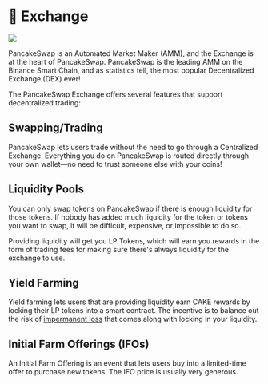 # 🔄 Exchange

![](../../.gitbook/assets/docs-masthead-19-.png)

PancakeSwap is an Automated Market Maker \(AMM\), and the Exchange is at the heart of PancakeSwap. PancakeSwap is the leading AMM on the Binance Smart Chain, and as statistics tell, the most popular Decentralized Exchange \(DEX\) ever!

The PancakeSwap Exchange offers several features that support decentralized trading:

## Swapping/Trading

PancakeSwap lets users trade without the need to go through a Centralized Exchange. Everything you do on PancakeSwap is routed directly through your own wallet—no need to trust someone else with your coins!

## Liquidity Pools

You can only swap tokens on PancakeSwap if there is enough liquidity for those tokens. If nobody has added much liquidity for the token or tokens you want to swap, it will be difficult, expensive, or impossible to do so.

Providing liquidity will get you LP Tokens, which will earn you rewards in the form of trading fees for making sure there's always liquidity for the exchange to use.

## Yield Farming

Yield farming lets users that are providing liquidity earn CAKE rewards by locking their LP tokens into a smart contract. The incentive is to balance out the risk of [impermanent loss](https://academy.binance.com/en/articles/impermanent-loss-explained) that comes along with locking in your liquidity.

## Initial Farm Offerings \(IFOs\)

An Initial Farm Offering is an event that lets users buy into a limited-time offer to purchase new tokens. The IFO price is usually very generous.

